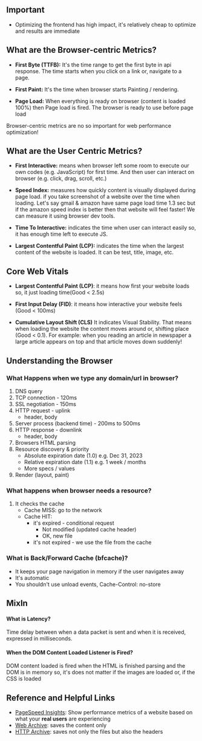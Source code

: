 ## Important

- Optimizing the frontend has high impact, it's relatively cheap to optimize and results are immediate

## What are the Browser-centric Metrics?

- **First Byte (TTFB):** It's the time range to get the first byte in api response. The time starts when you click on a link or, navigate to a page.

- **First Paint:** It's the time when browser starts Painting / rendering.

- **Page Load:** When everything is ready on browser (content is loaded 100%) then Page load is fired. The browser is ready to use before page load

Browser-centric metrics are no so important for web performance optimization!

## What are the User Centric Metrics?

- **First Interactive:** means when browser left some room to execute our own codes (e.g. JavaScript) for first time. And then user can interact on browser (e.g. click, drag, scroll, etc.)

- **Speed Index:** measures how quickly content is visually displayed during page load. if you take screenshot of a website over the time when loading. Let's say gmail & amazon have same page load time 1.3 sec but if the amazon speed index is better then that website will feel faster! We can measure it using browser dev tools.

- **Time To Interactive:** indicates the time when user can interact easily so, it has enough time left to execute JS.

- **Largest Contentful Paint (LCP):** indicates the time when the largest content of the website is loaded. It can be test, title, image, etc.

## Core Web Vitals

- **Largest Contentful Paint (LCP)**: it means how first your website loads so, it just loading time(Good < 2.5s)

- **First Input Delay (FID)**: it means how interactive your website feels (Good < 100ms)

- **Cumulative Layout Shift (CLS)** It indicates Visual Stability. That means when loading the website the content moves around or, shifting place (Good < 0.1). For example: when you reading an article in newspaper a large article appears on top and that article moves down suddenly!

## Understanding the Browser

### What Happens when we type any domain/url in browser?

1. DNS query
2. TCP connection - 120ms
3. SSL negotiation - 150ms
4. HTTP request - uplink
   - header, body
5. Server process (backend time) - 200ms to 500ms
6. HTTP response - downlink
   - header, body
7. Browsers HTML parsing
8. Resource discovery & priority
   - Absolute expiration date (1.0) e.g. Dec 31, 2023
   - Relative expiration date (1.1) e.g. 1 week / months
   - More specs / values
9. Render (layout, paint)

### What happens when browser needs a resource?

1. It checks the cache
   - Cache MISS: go to the network
   - Cache HIT:
     - it's expired - conditional request
       - Not modified (updated cache header)
       - OK, new file
     - it's not expired - we use the file from the cache

### What is Back/Forward Cache (bfcache)?

- It keeps your page navigation in memory if the user navigates away
- It's automatic
- You shouldn't use unload events, Cache-Control: no-store

## MixIn

#### What is Latency?

Time delay between when a data packet is sent and when it is received, expressed in milliseconds.

#### When the DOM Content Loaded Listener is Fired?

DOM content loaded is fired when the HTML is finished parsing and the DOM is in memory so, it's does not matter if the images are loaded or, if the CSS is loaded

## Reference and Helpful Links

- [PageSpeed Insights](https://pagespeed.web.dev/): Show performance metrics of a website based on what your **real users** are experiencing
- [Web Archive](https://web.archive.org): saves the content only
- [HTTP Archive](https://httparchive.org): saves not only the files but also the headers
